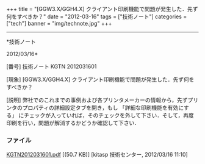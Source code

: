 ﻿+++
title = "[GGW3.X/GGH4.X] クライアント印刷機能で問題が発生した．先ず何をすべきか？"
date = "2012-03-16"
tags = ["技術ノート"]
categories = ["tech"]
banner = "img/technote.jpg"
+++

-----------------------------------------------------------------------------------------------------------------------------

*技術ノート

2012/03/16*


[番号]
技術ノート KGTN 2012031601

[現象]
[GGW3.X/GGH4.X]
クライアント印刷機能で問題が発生した．先ず何をすべきか？

[説明]
弊社でのこれまでの事例および各プリンタメーカーの情報から，先ずプリンタのプロパティの詳細設定タブを開き，もし
「詳細な印刷機能を有効にする」
にチェックが入っていれば，そのチェックを外して下さい．そして，再度印刷を行い，問題が解消するかどうか確認して下さい．


### ファイル

 
 


[KGTN2012031601.pdf](http://techreport.kitasp.net/attachments/download/869/KGTN2012031601.pdf)
 [(50.7 KB)] [kitasp 技術センター, 2012/03/16
11:10]


 


 

